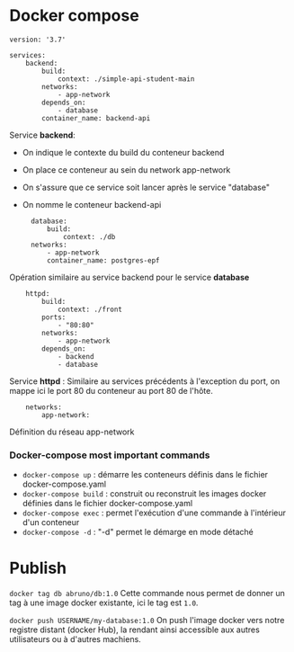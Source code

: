 # Docker compose

    version: '3.7'

    services:
        backend:
            build:
                context: ./simple-api-student-main
            networks:
                - app-network
            depends_on:
                - database
            container_name: backend-api

Service __backend__: 
* On indique le contexte du build du conteneur backend 
* On place ce conteneur au sein du network app-network
* On s'assure que ce service soit lancer après le service "database" 
* On nomme le conteneur backend-api

        database:
            build:
                context: ./db
        networks:
            - app-network
            container_name: postgres-epf

Opération similaire au service backend pour le service __database__ 

        httpd:
            build:
                context: ./front
            ports:
                - "80:80"
            networks:
                - app-network
            depends_on:
                - backend
                - database

Service __httpd__ : 
Similaire au services précédents à l'exception du port, on mappe ici le port 80 du conteneur au port 80 de l'hôte. 

        networks:
            app-network:
Définition du réseau app-network 

### Docker-compose most important commands 

* `docker-compose up` : démarre les conteneurs définis dans le fichier docker-compose.yaml
* `docker-compose build` : construit ou reconstruit les images docker définies dans le fichier docker-compose.yaml
* `docker-compose exec` : permet l'exécution d'une commande à l'intérieur d'un conteneur 
* `docker-compose -d` : "-d" permet le démarge en mode détaché 

# Publish

`docker tag db abruno/db:1.0` 
Cette commande nous permet de donner un tag à une image docker existante, ici le tag est `1.0`. 

`docker push USERNAME/my-database:1.0`
On push l'image docker vers notre registre distant (docker Hub), la rendant ainsi accessible aux autres utilisateurs ou à d'autres machiens. 